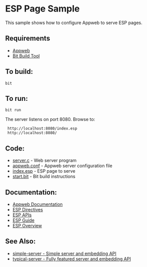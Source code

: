 ESP Page Sample
===

This sample shows how to configure Appweb to serve ESP pages.

Requirements
---
* [Appweb](http://embedthis.com/downloads/appweb/download.ejs)
* [Bit Build Tool](http://embedthis.com/downloads/bit/download.ejs)

To build:
---
    bit 

To run:
---
    bit run

The server listens on port 8080. Browse to: 
 
     http://localhost:8080/index.esp
     http://localhost:8080/

Code:
---
* [server.c](server.c) - Web server program
* [appweb.conf](appweb.conf) - Appweb server configuration file
* [index.esp](index.esp) - ESP page to serve
* [start.bit](start.bit) - Bit build instructions

Documentation:
---
* [Appweb Documentation](http://embedthis.com/products/appweb/doc/index.html)
* [ESP Directives](http://embedthis.com/products/appweb/doc/guide/appweb/users/dir/esp.html)
* [ESP APIs](http://embedthis.com/products/appweb/doc/api/esp.html)
* [ESP Guide](http://embedthis.com/products/appweb/doc/guide/esp/users/index.html)
* [ESP Overview](http://embedthis.com/products/appweb/doc/guide/esp/users/using.html)

See Also:
---
* [simple-server - Simple server and embedding API](../simple-server/README.md)
* [typical-server - Fully featured server and embedding API](../typical-server/README.md)
